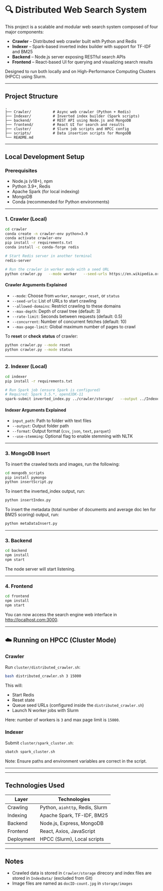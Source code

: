 # 🔍 Distributed Web Search System

This project is a scalable and modular web search system composed of four major components:

- **Crawler** – Distributed web crawler built with Python and Redis
- **Indexer** – Spark-based inverted index builder with support for TF-IDF and BM25
- **Backend** – Node.js server exposing RESTful search APIs
- **Frontend** – React-based UI for querying and visualizing search results

Designed to run both locally and on High-Performance Computing Clusters (HPCC) using Slurm.

---

## Project Structure

```
.
├── Crawler/          # Async web crawler (Python + Redis)
├── Indexer/          # Inverted index builder (Spark scripts)
├── backend/          # REST API using Node.js and MongoDB
├── frontend/         # React UI for search and results
├── cluster/          # Slurm job scripts and HPCC config             
├── scripts/ 		  # Data insertion scripts for MongoDB
└── README.md
```

---

## Local Development Setup

### Prerequisites

- Node.js (v18+), npm
- Python 3.9+, Redis
- Apache Spark (for local indexing)
- MongoDB
- Conda (recommended for Python environments)

---

### 1. Crawler (Local)

```bash
cd crawler
conda create -n crawler-env python=3.9
conda activate crawler-env
pip install -r requirements.txt
conda install -c conda-forge redis

# Start Redis server in another terminal
redis-server

# Run the crawler in worker mode with a seed URL
python crawler.py   --mode worker   --seed-urls https://en.wikipedia.org/wiki/Lionel_Messi   --allowed-domains en.wikipedia.org   --max-depth 2   --rate-limit 0.2   --concurrent 10   --max-page-limit 50
```

#### Crawler Arguments Explained
- `--mode`: Choose from `worker`, `manager`, `reset`, or `status`
- `--seed-urls`: List of URLs to start crawling
- `--allowed-domains`: Restrict crawling to these domains
- `--max-depth`: Depth of crawl tree (default: 3)
- `--rate-limit`: Seconds between requests (default: 0.5)
- `--concurrent`: Number of concurrent fetches (default: 10)
- `--max-page-limit`: Global maximum number of pages to crawl

To **reset** or **check status** of crawler:
```bash
python crawler.py --mode reset
python crawler.py --mode status
```

---

### 2. Indexer (Local)

```bash
cd indexer
pip install -r requirements.txt

# Run Spark job (ensure Spark is configured)
# Required: Spark 3.5.*, opendJDK-11
spark-submit inverted_index.py ../crawler/storage/   --output ../IndexeData/  --format csv   --use-stemming
```

#### Indexer Arguments Explained
- `input_path`: Path to folder with text files
- `--output`: Output folder path
- `--format`: Output format (`csv`, `json`, `text`, `parquet`)
- `--use-stemming`: Optional flag to enable stemming with NLTK

---
### 3. MongoDB Insert

To insert the crawled texts and images, run the following:

```bash
cd mongodb_scripts
pip install pymongo
python insertScript.py
```

To insert the inverted_index output, run:
```bash
python insertIndex.py
```

To insert the metadata (total number of documents and average doc len for BM25 scoring) output, run:
```bash
python metaDataInsert.py
```
---

### 3. Backend

```bash
cd backend
npm install
npm start
```

The node server will start listening.

---

### 4. Frontend

```bash
cd frontend
npm install
npm start
```

You can now access the search engine web interface in http://localhost.com:3000.

---

## ☁️ Running on HPCC (Cluster Mode)

### Crawler
Run `cluster/distributed_crawler.sh`:
```bash
bash distributed_crawler.sh 3 15000
```
This will:
- Start Redis
- Reset state
- Queue seed URLs (configured inside the `distributed_crawler.sh`)
- Launch N worker jobs with Slurm

Here: number of workers is `3` and max page limit is `15000`.

### Indexer
Submit `cluster/spark_cluster.sh`:
```bash
sbatch spark_cluster.sh
```
Note: Ensure paths and environment variables are correct in the script.

---

---

## Technologies Used

| Layer       | Technologies                             |
|-------------|------------------------------------------|
| Crawling    | Python, `aiohttp`, Redis, Slurm          |
| Indexing    | Apache Spark, TF-IDF, BM25               |
| Backend     | Node.js, Express, MongoDB                |
| Frontend    | React, Axios, JavaScript                 |
| Deployment  | HPCC (Slurm), Local scripts              |

---

## Notes

- Crawled data is stored in `Crawler/storage` direcory and index files are stored in `IndexData/` (excluded from Git)
- Image files are named as `docID-count.jpg` in `storage/images`

